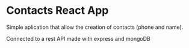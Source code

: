 # Contacts React App

Simple aplication that allow the creation of contacts (phone and name).

Connected to a rest API made with express and mongoDB